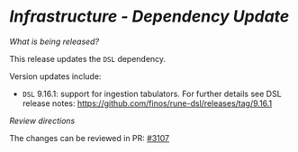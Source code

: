 # _Infrastructure - Dependency Update_

_What is being released?_

This release updates the `DSL` dependency. 

Version updates include:
- `DSL` 9.16.1: support for ingestion tabulators. For further details see DSL release notes: https://github.com/finos/rune-dsl/releases/tag/9.16.1

_Review directions_

The changes can be reviewed in PR: [#3107](https://github.com/finos/common-domain-model/pull/3107)
